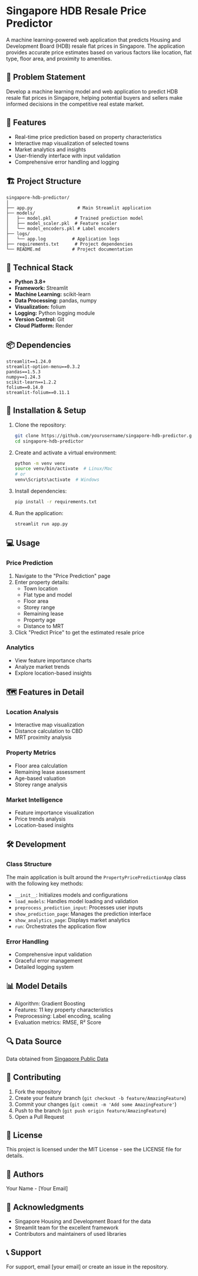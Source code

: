 # Singapore HDB Resale Price Predictor

A machine learning-powered web application that predicts Housing and Development Board (HDB) resale flat prices in Singapore. The application provides accurate price estimates based on various factors like location, flat type, floor area, and proximity to amenities.

## 🎯 Problem Statement

Develop a machine learning model and web application to predict HDB resale flat prices in Singapore, helping potential buyers and sellers make informed decisions in the competitive real estate market.

## 🌟 Features

- Real-time price prediction based on property characteristics
- Interactive map visualization of selected towns
- Market analytics and insights
- User-friendly interface with input validation
- Comprehensive error handling and logging

## 🏗 Project Structure

```
singapore-hdb-predictor/
│
├── app.py                 # Main Streamlit application
├── models/
│   ├── model.pkl         # Trained prediction model
│   ├── model_scaler.pkl  # Feature scaler
│   └── model_encoders.pkl # Label encoders
├── logs/
│   └── app.log          # Application logs
├── requirements.txt      # Project dependencies
└── README.md            # Project documentation
```

## 🔧 Technical Stack

- **Python 3.8+**
- **Framework:** Streamlit
- **Machine Learning:** scikit-learn
- **Data Processing:** pandas, numpy
- **Visualization:** folium
- **Logging:** Python logging module
- **Version Control:** Git
- **Cloud Platform:** Render

## 📦 Dependencies

```
streamlit==1.24.0
streamlit-option-menu==0.3.2
pandas==1.5.3
numpy==1.24.3
scikit-learn==1.2.2
folium==0.14.0
streamlit-folium==0.11.1
```

## 🚀 Installation & Setup

1. Clone the repository:
   ```bash
   git clone https://github.com/yourusername/singapore-hdb-predictor.git
   cd singapore-hdb-predictor
   ```

2. Create and activate a virtual environment:
   ```bash
   python -m venv venv
   source venv/bin/activate  # Linux/Mac
   # or
   venv\Scripts\activate  # Windows
   ```

3. Install dependencies:
   ```bash
   pip install -r requirements.txt
   ```

4. Run the application:
   ```bash
   streamlit run app.py
   ```

## 💻 Usage

### Price Prediction
1. Navigate to the "Price Prediction" page
2. Enter property details:
   - Town location
   - Flat type and model
   - Floor area
   - Storey range
   - Remaining lease
   - Property age
   - Distance to MRT
3. Click "Predict Price" to get the estimated resale price

### Analytics
- View feature importance charts
- Analyze market trends
- Explore location-based insights

## 🗺 Features in Detail

### Location Analysis
- Interactive map visualization
- Distance calculation to CBD
- MRT proximity analysis

### Property Metrics
- Floor area calculation
- Remaining lease assessment
- Age-based valuation
- Storey range analysis

### Market Intelligence
- Feature importance visualization
- Price trends analysis
- Location-based insights

## 🛠 Development

### Class Structure
The main application is built around the `PropertyPricePredictionApp` class with the following key methods:

- `__init__`: Initializes models and configurations
- `load_models`: Handles model loading and validation
- `preprocess_prediction_input`: Processes user inputs
- `show_prediction_page`: Manages the prediction interface
- `show_analytics_page`: Displays market analytics
- `run`: Orchestrates the application flow

### Error Handling
- Comprehensive input validation
- Graceful error management
- Detailed logging system

## 📊 Model Details

- Algorithm: Gradient Boosting
- Features: 11 key property characteristics
- Preprocessing: Label encoding, scaling
- Evaluation metrics: RMSE, R² Score

## 🔍 Data Source

Data obtained from [Singapore Public Data](https://beta.data.gov.sg/collections/189/view)

## 🤝 Contributing

1. Fork the repository
2. Create your feature branch (`git checkout -b feature/AmazingFeature`)
3. Commit your changes (`git commit -m 'Add some AmazingFeature'`)
4. Push to the branch (`git push origin feature/AmazingFeature`)
5. Open a Pull Request

## 📝 License

This project is licensed under the MIT License - see the LICENSE file for details.

## 👥 Authors

Your Name - [Your Email]

## 🙏 Acknowledgments

- Singapore Housing and Development Board for the data
- Streamlit team for the excellent framework
- Contributors and maintainers of used libraries

## 📞 Support

For support, email [your email] or create an issue in the repository.
